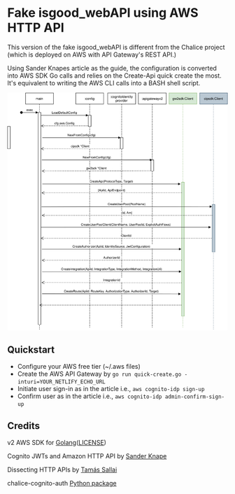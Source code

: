 # Fake isgood_webAPI using AWS HTTP API
This version of the fake isgood_webAPI
 is different from the Chalice project (which is deployed on AWS
 with API Gateway's REST API.)

Using Sander Knapes article as the guide, the configuration
 is converted into AWS SDK Go calls and relies on the
 Create-Api quick create the most. It's equivalent to writing
 the AWS CLI calls into a BASH shell script.

![Quick-create diagram](sequence.svg)

## Quickstart
- Configure your AWS free tier (~/.aws files)
- Create the AWS API Gateway by `go run quick-create.go -inturi=YOUR_NETLIFY_ECHO_URL`
- Initiate user sign-in as in the article i.e., `aws cognito-idp sign-up`
- Confirm user as in the article i.e., `aws cognito-idp admin-confirm-sign-up`



## Credits

v2 AWS SDK for 
 [Golang](https://pkg.go.dev/github.com/aws/aws-sdk-go-v2)([LICENSE](https://pkg.go.dev/github.com/aws/aws-sdk-go-v2?tab=licenses))

Cognito JWTs and Amazon HTTP API
 by [Sander Knape](https://sanderknape.com/2020/08/amazon-cognito-jwts-authenticate-amazon-http-api/)

Dissecting HTTP APIs
 by [Tamás Sallai](https://advancedweb.hu/how-to-use-the-aws-apigatewayv2-api-to-add-an-http-api-to-a-lambda-function/)

chalice-cognito-auth
 [Python package](https://pypi.org/project/chalice-cognito-auth)

